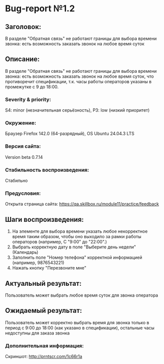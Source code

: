 # Bug-report №1.2  

## Заголовок:

В разделе "Обратная связь" не работают границы для выбора времени звонка: есть возможность заказать звонок на любое время суток

## Описание:
 
В разделе "Обратная связь" не работают границы для выбора времени звонка: есть возможность заказать звонок на любое время суток, что противоречит спецификации, т.к. часы работы операторов указаны в промежутке с 9 до 18:00.

### Severity & priority: 

S4: minor (незначительная серьёзность), P3: low (низкий приоритет)

### Окружение:

Браузер Firefox 142.0 (64-разрядный), OS Ubuntu 24.04.3 LTS

### Версия сайта:

Version beta 0.7.14

### Стабильность воспроизведения:

Стабильно

### Предусловия:

Открыта страница сайта: https://qa.skillbox.ru/module11/practice/feedback

## Шаги воспроизведения:

1. На элементе для выбора времени указать любое некорректное время таким образом, чтобы оно выходило за рамки работы операторов (например, С "9:00" до "22:00".)
2. Выбрать корректную дату в поле "Выберите день недели" (Календарь)
3. Заполнить поле "Номер телефона" корректной информацией (например, 9876543221)
4. Нажать кнопку "Перезвоните мне"

## Актуальный результат:

Пользователь может выбрать любое время суток для звонка оператора

## Ожидаемый результат:

Пользователь может корректно выбрать время для звонка только в период с 9:00 до 18:00 (как указано в спецификации), остальные часы недоступны для заказа звонка

### Дополнительная информация:

Скриншот: http://prntscr.com/1c66r1a
